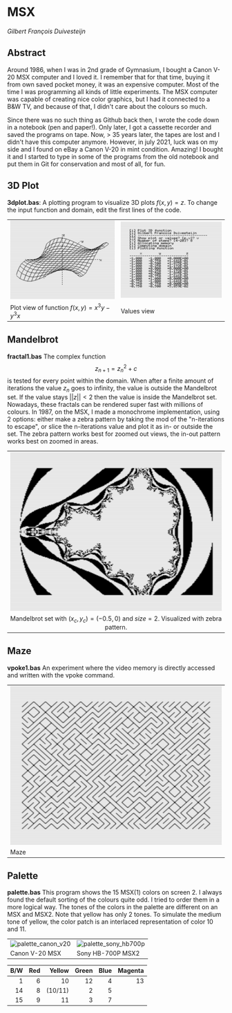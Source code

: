 # MSX

*Gilbert François Duivesteijn*



## Abstract

Around 1986, when I was in 2nd grade of Gymnasium, I bought a Canon V-20 MSX computer and I loved it. I remember that for that time, buying it from own saved pocket money, it was an expensive computer. Most of the time I was programming all kinds of little experiments. The MSX computer was capable of creating nice color graphics, but I had it connected to a B&W TV, and because of that, I didn't care about the colours so much.

Since there was no such thing as Github back then, I wrote the code down in a notebook (pen and paper!). Only later, I got a cassette recorder and saved the programs on tape. Now, > 35 years later,  the tapes are lost and I didn't have this computer anymore. However, in july 2021, luck was on my side and I found on eBay a Canon V-20 in mint condition. Amazing! I bought it and I started to type in some of the programs from the old notebook and put them in Git for conservation and most of all, for fun. 

## 3D Plot

**3dplot.bas**: A plotting program to visualize 3D plots $f(x, y) = z$. To change the input function and domain, edit the first lines of the code.

|                                                 |                                                 |
| :---------------------------------------------- | :---------------------------------------------- |
| ![openmsx0009](./assets/images/openmsx0009.png) | ![openmsx0008](./assets/images/openmsx0008.png) |
| Plot view of function $f(x,y)=x^3y-y^3x$        | Values view                                     |

## Mandelbrot

**fractal1.bas** The complex function 
$$
z_{n+1} = z_n^2 + c
$$
is tested for every point within the domain. When after a finite amount of iterations the value $z_n$ goes to infinity, the value is outside the Mandelbrot set. If the value stays $||z|| < 2$ then the value is inside the Mandelbrot set. Nowadays, these fractals can be rendered super fast with millions of colours. In 1987, on the MSX, I made a monochrome implementation, using 2 options: either make a zebra pattern by taking the mod of the "n-iterations to escape", or slice the n-iterations value and plot it as in- or outside the set. The zebra pattern works best for zoomed out views, the in-out pattern works best on zoomed in areas.

|                                                              |
| :----------------------------------------------------------: |
| <img src="./assets/images/openmsx0001.png" alt="openmsx0001" /> |
| Mandelbrot set with $(x_c,y_c)=(-0.5, 0)$ and $size=2$. Visualized with zebra pattern. |



## Maze

**vpoke1.bas** An experiment where the video memory is directly accessed and written with the vpoke command.

|                                                 |
| ----------------------------------------------- |
| ![openmsx0004](./assets/images/openmsx0004.png) |
| Maze                                            |

## Palette

**palette.bas** This program shows the 15 MSX(1) colors on screen 2. I always found the default sorting of the colours quite odd. I tried to order them in a more logical way. The tones of the colors in the palette are different on an MSX and MSX2. Note that yellow has only 2 tones. To simulate the medium tone of yellow, the color patch is an interlaced representation of color 10 and 11.

|                                                              |                                                              |
| ------------------------------------------------------------ | ------------------------------------------------------------ |
| ![palette_canon_v20](/Users/gilbert/Development/git/msx/assets/images/palette_canon_v20.png) | ![palette_sony_hb700p](/Users/gilbert/Development/git/msx/assets/images/palette_sony_hb700p.png) |
| Canon V-20 MSX                                               | Sony HB-700P MSX2                                            |

|  B/W |  Red |  Yellow | Green | Blue | Magenta |
| ---: | ---: | ------: | ----: | ---: | ------: |
|    1 |    6 |      10 |    12 |    4 |      13 |
|   14 |    8 | (10/11) |     2 |    5 |         |
|   15 |    9 |      11 |     3 |    7 |         |

